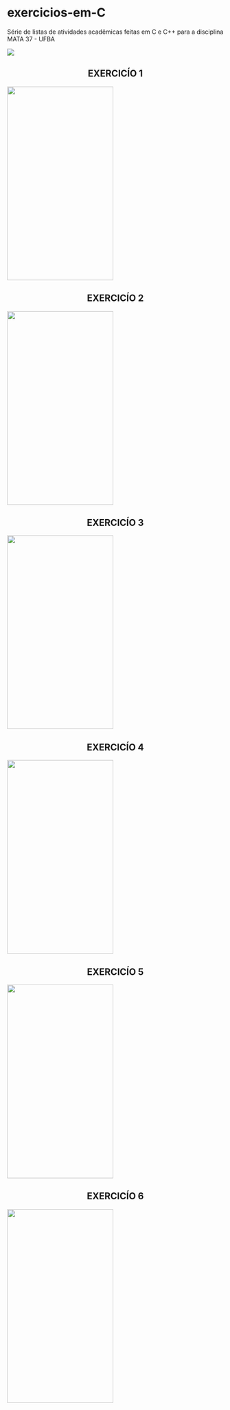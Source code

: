 # exercicios-em-C
Série de listas de atividades acadêmicas feitas em C e C++ para a disciplina MATA 37 - UFBA

<img src="https://img.shields.io/static/v1?label=LINGUAGE&message=C/CPP&color=23d160&style=for-the-badge&logo=ghost"/>

<H2 align="center"> EXERCICÍO 1 </H2>
<img src="https://github.com/SidSan97/exercicios-em-C/blob/main/Quest%C3%B5es/exercicio%201.png" width="70%" height="450px">

<H2 align="center"> EXERCICÍO 2 </H2>
<img src="https://github.com/SidSan97/exercicios-em-C/blob/main/Quest%C3%B5es/exercicio%202.png" width="70%" height="450px">

<H2 align="center"> EXERCICÍO 3 </H2>
<img src="https://github.com/SidSan97/exercicios-em-C/blob/main/Quest%C3%B5es/exercicio%203.png" width="70%" height="450px">

<H2 align="center"> EXERCICÍO 4 </H2>
<img src="https://github.com/SidSan97/exercicios-em-C/blob/main/Quest%C3%B5es/exercicio%204.png" width="70%" height="450px">

<H2 align="center"> EXERCICÍO 5 </H2>
<img src="https://github.com/SidSan97/exercicios-em-C/blob/main/Quest%C3%B5es/Exercicio%205.png" width="70%" height="450px">

<H2 align="center"> EXERCICÍO 6 </H2>
<img src="https://github.com/SidSan97/exercicios-em-C/blob/main/Quest%C3%B5es/Exercicio%206.png" width="70%" height="450px">

